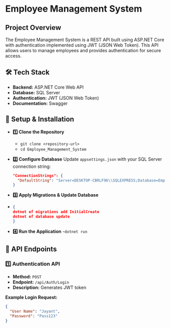 # Employee Management System

## Project Overview
The Employee Management System is a REST API built using ASP.NET Core with authentication implemented using JWT (JSON Web Token). 
This API allows users to manage employees and provides authentication for secure access.

## 🛠 Tech Stack
- **Backend:** ASP.NET Core Web API
- **Database:** SQL Server
- **Authentication:** JWT (JSON Web Token)
- **Documentation:** Swagger

## 🚀 Setup & Installation
- **1️⃣ Clone the Repository**
  - `git clone <repository-url>`
  - `cd Employee_Management_System`

- **2️⃣ Configure Database**
  Update `appsettings.json` with your SQL Server connection string:
  ```json
  "ConnectionStrings": {
    "DefaultString": "Server=DESKTOP-CBRLF96\\SQLEXPRESS;Database=EmployeeDB;Trusted_Connection=True;TrustServerCertificate=True"
  }
  
- **3️⃣ Apply Migrations & Update Database**
- ```json
  {
  dotnet ef migrations add InitialCreate
  dotnet ef database update
  }

- **4️⃣ Run the Application**
  -`dotnet run`

## 📌 API Endpoints

### 1️⃣ Authentication API

- **Method:** `POST`
- **Endpoint:** `/api/Auth/Login`
- **Description:** Generates JWT token

**Example Login Request:**
```json
{
  "User Name": "Jayant",
  "Password": "Pass123"
}
 
